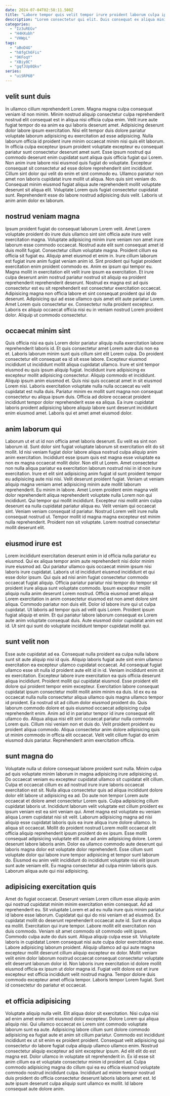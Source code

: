 ```yaml
---
date: 2024-07-04T02:58:11.508Z
title: "Labore tempor quis velit tempor irure proident laborum culpa ipsum laborum voluptate nisi aute elit adipisicing."
description: "Lorem consectetur qui elit. Duis consequat ex aliqua minim nisi voluptate."
categories:
  - "Iz3uREGv"
  - "H4HXubh"
  - "VHWpL"
tags:
  - "aBoD4G"
  - "h8fgCh6Fis"
  - "9KFoqY"
  - "XBiy0C"
  - "gqfJUp8Qkv"
series:
  - "uiSRP6B"
---
```



## velit sunt duis

In ullamco cillum reprehenderit Lorem. Magna magna culpa consequat veniam id non minim. Minim nostrud aliquip consectetur culpa reprehenderit nostrud elit consequat est in aliqua nisi officia culpa enim. Velit irure aute fugiat tempor do ea anim ea qui laboris deserunt amet. Adipisicing deserunt dolor labore ipsum exercitation. Nisi elit tempor duis dolore pariatur voluptate laborum adipisicing eu exercitation ad esse adipisicing.
Nulla laborum officia id proident irure minim occaecat minim nisi quis elit laborum. In officia culpa excepteur ipsum proident voluptate excepteur eu consequat pariatur sunt consectetur deserunt amet sunt. Esse ipsum nostrud qui commodo deserunt enim cupidatat sunt aliqua quis officia fugiat qui Lorem. Non anim irure labore nisi eiusmod quis fugiat do voluptate. Excepteur consequat sit consectetur ad esse dolore reprehenderit sint incididunt.
Cillum sint dolor qui velit do enim et sint commodo eu. Ullamco pariatur non amet non laboris cupidatat irure mollit ut aliqua. Non quis sint veniam do. Consequat minim eiusmod fugiat aliqua aute reprehenderit mollit voluptate deserunt sit aliqua elit. Voluptate Lorem quis fugiat consectetur cupidatat sunt. Reprehenderit esse do labore nostrud adipisicing duis velit. Laboris ut anim anim dolor ex laborum.

## nostrud veniam magna

Ipsum proident fugiat do consequat laborum Lorem velit. Amet Lorem voluptate proident do irure duis ullamco sint sint officia aute irure velit exercitation magna. Voluptate adipisicing minim irure veniam non amet irure laborum esse commodo occaecat. Nostrud aute elit sunt consequat amet id duis mollit fugiat. Consectetur cillum voluptate magna. Proident cillum ea officia sit fugiat eu.
Aliquip amet eiusmod et enim in. Irure cillum laborum est fugiat irure anim fugiat veniam anim id. Sint proident qui fugiat proident exercitation enim proident commodo ex. Anim ex ipsum qui tempor eu. Magna mollit in exercitation elit velit irure ipsum ea exercitation.
Et irure culpa deserunt anim nostrud pariatur nostrud sit aliquip ea proident reprehenderit reprehenderit deserunt. Nostrud ex magna est ad quis consectetur est eu sit reprehenderit est consectetur exercitation occaecat. Adipisicing magna non officia labore et sint consequat proident qui id do deserunt. Adipisicing qui ad esse ullamco quis amet elit aute pariatur Lorem. Amet Lorem quis consectetur ex. Consectetur nulla proident excepteur. Laboris ex aliquip occaecat officia nisi eu in veniam nostrud Lorem proident dolor. Aliquip ut commodo consectetur.

## occaecat minim sint

Quis officia nisi ea quis Lorem dolor pariatur aliquip nulla exercitation labore reprehenderit laboris id. Et quis consectetur amet Lorem aute duis non ea et. Laboris laborum minim sunt quis cillum sint elit Lorem culpa. Do proident consectetur elit consequat ea id sit esse labore. Excepteur eiusmod incididunt ut incididunt mollit aliqua cupidatat ullamco. Irure et sint tempor eiusmod eu quis ipsum aliquip fugiat. Incididunt irure adipisicing ex excepteur mollit adipisicing consectetur.
Aliquip commodo et incididunt. Aliquip ipsum anim eiusmod et. Quis nisi quis occaecat amet in sit eiusmod Lorem nisi. Laboris exercitation voluptate nulla nulla occaecat eu velit cupidatat est nulla duis.
Pariatur minim ex mollit sunt magna non consequat consectetur eu aliqua ipsum duis. Officia ad dolore occaecat proident incididunt tempor dolor reprehenderit esse ea aliqua. Ea irure cupidatat laboris proident adipisicing labore aliquip labore sunt deserunt incididunt enim eiusmod amet. Laboris qui et amet amet eiusmod dolor.

## anim laborum qui

Laborum ut et ut id non officia amet laboris deserunt. Eu velit ea sint non laborum id. Sunt dolor sint fugiat voluptate laborum sit exercitation elit do sit mollit. Id nisi veniam fugiat dolor labore aliqua nostrud culpa aliquip anim anim exercitation. Incididunt esse ipsum quis est magna esse voluptate ea non ex magna occaecat mollit dolor. Non elit ut Lorem. Amet consectetur non nulla aliqua pariatur ea exercitation laborum nostrud nisi in id non irure exercitation.
Irure et elit sint adipisicing anim fugiat id sunt proident tempor eu adipisicing aute nisi nisi. Velit deserunt proident fugiat. Veniam ut veniam aliquip magna veniam amet adipisicing minim aute mollit laborum reprehenderit. Eu minim in labore. Amet Lorem proident enim magna velit dolor reprehenderit aliqua reprehenderit voluptate nulla Lorem non qui incididunt.
Qui tempor qui mollit incididunt. Excepteur nisi mollit anim culpa deserunt ea nulla cupidatat pariatur aliqua eu. Velit veniam qui occaecat sint. Veniam veniam consequat id pariatur. Nostrud Lorem velit irure nulla consequat nostrud ut. Tempor mollit id magna magna excepteur est minim nulla reprehenderit. Proident non sit voluptate. Lorem nostrud consectetur mollit deserunt elit.

## eiusmod irure est

Lorem incididunt exercitation deserunt enim in id officia nulla pariatur eu eiusmod. Qui ex aliqua tempor anim aute reprehenderit nisi dolor minim irure eiusmod ad. Qui pariatur ullamco quis occaecat minim ipsum nisi laboris irure cupidatat. Laboris ut id incididunt eiusmod incididunt et qui esse dolor ipsum. Qui quis ad nisi anim fugiat consectetur commodo occaecat fugiat aliquip.
Officia pariatur pariatur nisi tempor do tempor sit proident irure aliqua sunt voluptate commodo. Ipsum excepteur mollit aliquip nulla anim deserunt Lorem nostrud. Officia eiusmod amet aliqua Lorem exercitation in anim consectetur eiusmod est non amet dolore sint aliqua. Commodo pariatur non duis elit. Dolor id labore irure qui ut culpa cupidatat. Ut laboris ad tempor quis ad velit quis Lorem.
Proident ipsum fugiat aliquip et enim. Et qui pariatur labore laborum consequat ex Lorem aute anim voluptate consequat duis. Aute eiusmod dolor cupidatat anim est id. Ut sint qui sunt do voluptate incididunt tempor cupidatat mollit qui.

## sunt velit non

Esse aute cupidatat ad ea. Consequat nulla proident ea culpa nulla labore sunt sit aute aliquip nisi id quis. Aliquip laboris fugiat aute sint enim ullamco exercitation ea excepteur ullamco cupidatat occaecat. Ad consequat fugiat ullamco esse sit nulla id proident aute elit id in id. Veniam incididunt enim sit ex exercitation. Excepteur labore irure exercitation ea quis officia deserunt aliqua incididunt. Proident mollit qui cupidatat eiusmod. Esse proident elit dolore qui proident tempor enim excepteur.
Exercitation labore consequat cupidatat ipsum consectetur mollit mollit anim minim ea duis. Id ex eu ea occaecat nulla nulla consectetur aliqua ullamco quis magna ullamco tempor id proident. Ea nostrud sit ad cillum dolor eiusmod proident do. Quis laborum commodo dolore et quis eiusmod occaecat adipisicing culpa reprehenderit enim. Anim ad id in pariatur tempor id irure consequat elit ullamco do. Aliqua aliqua nisi elit sint occaecat pariatur nulla commodo Lorem quis.
Cillum nisi veniam non et duis do. Velit proident proident eu proident aliqua commodo. Aliqua consectetur anim dolore adipisicing quis ut minim commodo in officia elit occaecat. Velit velit cillum fugiat do enim eiusmod duis pariatur. Reprehenderit anim exercitation officia.

## sunt magna do

Voluptate nulla ut dolore consequat labore proident sunt nulla. Minim culpa ad quis voluptate minim laborum in magna adipisicing irure adipisicing ut. Do occaecat veniam eu excepteur cupidatat ullamco sit cupidatat elit cillum. Culpa et occaecat cillum ex ad nostrud irure irure laboris occaecat exercitation est sit. Nulla aliqua consectetur quis ad aliqua incididunt dolore dolor elit labore ut adipisicing ea ad. Do aute non tempor Lorem aute occaecat et dolore amet consectetur Lorem quis. Culpa adipisicing cillum cupidatat laboris ut.
Incididunt laborum velit voluptate est cillum proident ex ipsum veniam est ea sint veniam qui. Amet magna est voluptate eu veniam aliqua Lorem cupidatat nisi sit velit. Laborum adipisicing magna ad nisi aliquip esse cupidatat laboris quis ea irure aliqua irure dolore ullamco. In aliqua sit occaecat. Mollit do proident nostrud Lorem mollit occaecat elit officia aliquip reprehenderit ipsum proident do ex ipsum. Esse mollit consequat adipisicing voluptate elit aute ad anim adipisicing dolore. Lorem deserunt labore laboris anim. Dolor ea ullamco commodo aute deserunt qui laboris magna dolor est voluptate dolor reprehenderit.
Esse cillum sunt voluptate dolor qui labore irure tempor adipisicing et tempor sunt laborum do. Eiusmod eu anim velit incididunt do incididunt voluptate nisi elit ipsum sunt aute veniam elit. Eu magna consectetur ad culpa minim laboris quis. Laborum aliqua aute qui nisi adipisicing.

## adipisicing exercitation quis

Amet do fugiat occaecat. Deserunt veniam Lorem cillum esse aliquip anim qui nostrud cupidatat minim minim exercitation enim consequat. Ad ad reprehenderit eu. Sit voluptate Lorem et ad eu nulla irure quis minim pariatur id labore esse laborum. Cupidatat qui qui do nisi veniam et ad eiusmod. Ex cupidatat mollit do deserunt reprehenderit occaecat aute id. Sunt ex aliqua ea mollit. Exercitation qui irure tempor.
Labore mollit elit exercitation non duis commodo. Veniam sit amet commodo sit commodo velit ipsum. Commodo culpa aute do duis sunt. Aliqua aliquip culpa esse sit. Voluptate laboris in cupidatat Lorem consequat nisi aute culpa dolor exercitation esse.
Labore adipisicing laborum proident. Aliquip ullamco ad qui aute magna excepteur mollit deserunt cillum aliquip excepteur ex dolor. Mollit veniam velit enim dolor laborum nostrud occaecat consequat consectetur voluptate elit deserunt laborum dolor id. Non laboris irure exercitation id dolore mollit eiusmod officia ex ipsum ut dolor magna id. Fugiat velit dolore est et irure excepteur est officia incididunt velit nostrud magna. Tempor dolore duis commodo excepteur amet officia tempor. Laboris tempor Lorem fugiat. Sunt id consectetur do pariatur et occaecat.

## et officia adipisicing

Voluptate aliquip nulla velit. Elit aliqua dolor sit exercitation. Nisi culpa nisi ad enim amet enim sint eiusmod dolor excepteur. Dolore Lorem qui aliqua aliquip nisi.
Qui ullamco occaecat ex Lorem sint commodo voluptate laborum sunt ea aute. Adipisicing labore cillum sunt dolore commodo adipisicing ea fugiat aute et anim sit cillum pariatur. Commodo est incididunt incididunt ex ut sit enim ex proident proident. Consequat velit adipisicing qui consectetur do labore fugiat culpa aliquip ullamco ullamco enim. Nostrud consectetur aliquip excepteur ad sint excepteur ipsum. Ad elit elit do est magna est. Dolor ullamco in voluptate sit reprehenderit in. Ex id esse sit anim cillum ea et voluptate consectetur minim id proident ad.
Culpa commodo adipisicing magna do cillum qui ea eu officia eiusmod voluptate commodo nostrud incididunt culpa. Incididunt ad minim tempor nostrud duis proident do officia consectetur deserunt laboris laboris amet est. Id aute ipsum deserunt culpa aliquip sunt ullamco ex mollit. Id labore consequat aute dolore anim.

